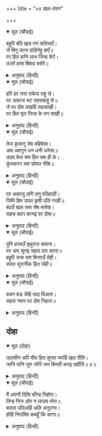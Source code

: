 +++
title = "०४ खल-वंदन"

+++


<details open><summary>मूल (चौपाई)</summary>

बहुरि बंदि खल गन सतिभाएँ।  
जे बिनु काज दाहिनेहु बाएँ॥  
पर हित हानि लाभ जिन्ह केरें।  
उजरें हरष बिषाद बसेरें॥
</details>

<details><summary>अनुवाद (हिन्दी)</summary>

आता मी चांगल्या भावनेने दुष्टांना वंदन करतो. जे विनाकारण आपले हित करणाऱ्यांशीसुद्धा प्रतिकूल वर्तन करतात. त्यांच्या दृष्टीने दुसऱ्यांच्या हिताची हानी हाच लाभ असतो. दुसऱ्यांचा सर्वनाश झाल्याने त्यांना आनंद होतो आणि दुसऱ्यांचा उत्कर्ष झाल्याने विषाद वाटतो.॥ १॥
</details>

<details open><summary>मूल (चौपाई)</summary>

हरि हर जस राकेस राहु से।  
पर अकाज भट सहसबाहु से॥  
जे पर दोष लखहिं सहसाखी।  
पर हित घृत जिन्ह के मन माखी॥
</details>

<details><summary>अनुवाद (हिन्दी)</summary>

जे (दुष्ट) हरी आणि हर यांच्या कीर्तिरूपी पौर्णिमेच्या चंद्रासाठी राहूसारखे आहेत, (अर्थात जेथे कुठे भगवान विष्णू किंवा शिव यांच्या कीर्तीचे वर्णन चालते, तेथे ते विघ्न आणतात.) आणि दुसऱ्यांचीनिंदा करण्यामध्ये सहस्रबाहूसारखे शूर असतात, ते दुसऱ्यांचे दोष हजार डोळ्यांनी पाहतात आणि दुसऱ्यांच्या हितरूपी तुपामधील माशीसारखे असतात. (अर्थात माशी तुपात पडून ते खराब करून टाकते व स्वतःही मरून जाते. त्याप्रमाणे दुष्ट लोक स्वतःचे नुकसान झाले तरी दुसऱ्याने केलेले काम बिघडवून टाकतात.)॥ २॥
</details>

<details open><summary>मूल (चौपाई)</summary>

तेज कृसानु रोष महिषेसा।  
अघ अवगुन धन धनी धनेसा॥  
उदय केत सम हित सब ही के।  
कुंभकरन सम सोवत नीके॥
</details>

<details><summary>अनुवाद (हिन्दी)</summary>

जे तेजामध्ये अग्निप्रमाणे (प्रखर) वा क्रोधामध्ये यमाप्रमाणे असतात. जे पापरूपी आणि अवगुणरूपी धनामध्ये कुबेराप्रमाणे संपन्न असतात,ज्यांचा उत्कर्ष हा सर्वांच्या हिताचा नाश करण्यासाठी धूमकेतू-सारखा असतो, ते दुष्ट लोक कुंभकर्णाप्रमाणे झोपी जाण्यामध्येच जगाचे कल्याण आहे.॥ ३॥
</details>

<details open><summary>मूल (चौपाई)</summary>

पर अकाजु लगि तनु परिहरहीं।  
जिमि हिम उपल कृषी दलि गरहीं॥  
बंदउँ खल जस सेष सरोषा।  
सहस बदन बरनइ पर दोषा॥
</details>

<details><summary>अनुवाद (हिन्दी)</summary>

ज्याप्रमाणे गारा ह्या पिकाची नासाडी करून मग स्वतःही (विरघळून) नाश पावतात, त्याप्रमाणे दुष्ट लोक दुसऱ्याच्या कामात विघ्न आणण्यासाठी आपल्या देहाचाही त्याग करतात. त्या दुष्टांना मी (हजार मुखे असणाऱ्या) शेषाप्रमाणे मानून वंदन करतो. कारण ते दुसऱ्यांची निंदा मोठॺा क्रोधाने हजारो मुखांनी करीत असतात.॥ ४॥
</details>

<details open><summary>मूल (चौपाई)</summary>

पुनि प्रनवउँ पृथुराज समाना।  
पर अघ सुनइ सहस दस काना॥  
बहुरि सक्र सम बिनवउँ तेही।  
संतत सुरानीक हित जेही॥
</details>

<details><summary>अनुवाद (हिन्दी)</summary>

यानंतर मी त्यांना राजा पृथूसारखे (ज्याने भगवंतांची कीर्ती ऐकण्यासाठी दहा हजार कान मागितले होते) मानून मी प्रणाम करतो. ज्यांना मद्य हे चांगले व हितकारक वाटते, अशा त्यांना मी इंद्राप्रमाणे मानून वंदनकरतो. कारण इंद्राला सुरानीक म्हणजे देवांची सेना हितकारक वाटते.॥ ५॥
</details>

<details open><summary>मूल (चौपाई)</summary>

बचन बज्र जेहि सदा पिआरा।  
सहस नयन पर दोष निहारा॥
</details>

<details><summary>अनुवाद (हिन्दी)</summary>

त्यांना कठोर वचनरूपी वज्र नेहमी आवडते आणि ते हजारो डोळ्यांनी दुसऱ्यांचे दोष पहात असतात. (इंद्राच्या हातात वज्र असते व त्याला हजार डोळे आहेत.)॥ ६॥
</details>

## दोहा


<details open><summary>मूल (दोहा)</summary>

उदासीन अरि मीत हित सुनत जरहिं खल रीति।  
जानि पानि जुग जोरि जन बिनती करइ सप्रीति॥ ४॥
</details>

<details><summary>अनुवाद (हिन्दी)</summary>

दुष्टांची ही रीतच असते की, ते तटस्थ, शत्रू किंवा मित्र या कोणाचेही भले झालेले ऐकून चरफडत असतात. हे जाणून मी त्यांना हात जोडून प्रेमाने विनंती करतो.॥ ४॥
</details>

<details open><summary>मूल (चौपाई)</summary>

मैं अपनी दिसि कीन्ह निहोरा।  
तिन्ह निज ओर न लाउब भोरा॥  
बायस पलिअहिं अति अनुरागा।  
होहिं निरामिष कबहुँ कि कागा॥
</details>

<details><summary>अनुवाद (हिन्दी)</summary>

मी विनंती केली तरी ते आपल्याकडून वाईट करण्यात कधीही चुकणार नाहीत. कावळॺांना कितीही प्रेमाने पाळले, तरी ते मांस खाणे सोडतील काय?॥ १॥
</details>
